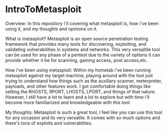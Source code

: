 # IntroToMetasploit

Overview: In this repository i'll covering what metasploit is, how i've been using it, and my thoughts and opinions on it.

What is metasploit?
Metasploit is an open source penetration testing framework that provides many tools for discovering, exploiting, and validating vulnerabilities in systems and networks. This very versaltile tool can be used for any phase of a pentest due to the variety of options it can provide whether it be for scanning, gaining access, post access,etc. 

How i've been using metasploit: Within my homelab i've been running metasploit against my target machine, playing around with the tool just trying to understand how things such as the auxillary scanner, meterpreter, payloads, and other features work. I got comfortable doing things like setting the RHOSTS, RPORT, LHOSTS, LPORT, and things of that nature. However, I still have a lot to learn and a lot to explore but with time i'll become more familiarized and knowledgeable with this tool.

My thoughts: Metasploit is such a great tool, I feel like you can use this tool for any occasion and its very versatile. It comes with so much options and there's tons of exploits and vulnerablities.
